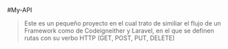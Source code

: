 #My-API
> Este es un pequeño proyecto en el cual trato de similiar el flujo de un Framework como de Codeigneither y Laravel, en el que se definen rutas con su verbo HTTP (GET, POST, PUT, DELETE)